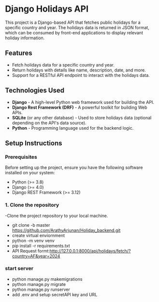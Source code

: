 # Django Holidays API

This project is a Django-based API that fetches public holidays for a specific country and year. The holidays data is returned in JSON format, which can be consumed by front-end applications to display relevant holiday information.

## Features

- Fetch holidays data for a specific country and year.
- Return holidays with details like name, description, date, and more.
- Support for a RESTful API endpoint to interact with the holidays data.

## Technologies Used

- **Django** - A high-level Python web framework used for building the API.
- **Django Rest Framework (DRF)** - A powerful toolkit for building Web APIs.
- **SQLite** (or any other database) - Used to store holidays data (optional depending on the API's data source).
- **Python** - Programming language used for the backend logic.

## Setup Instructions

### Prerequisites

Before setting up the project, ensure you have the following software installed on your system:

- Python (>= 3.8)
- Django (>= 4.0)
- Django REST Framework (>= 3.12)
  

### 1. Clone the repository

-Clone the project repository to your local machine.

- git clone -b master https://github.com/ArathyArjunan/Holiday_backend.git
- create virtual enviornment 
- python -m venv venv
- pip install -r requirements.txt
- API Request formt:http://127.0.0.1:8000/api/holidays/fetch/?country=AF&year=2024


### start server

- python manage.py makemigrations
- python manage.py migrate
- python manage.py runserver
- add .env and setup secretAPI key and URL
